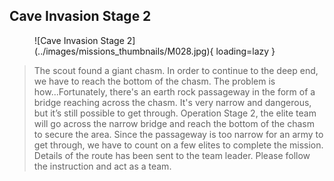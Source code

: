 ## Cave Invasion Stage 2

<figure markdown>
  ![Cave Invasion Stage 2](../images/missions_thumbnails/M028.jpg){ loading=lazy }
</figure>

> The scout found a giant chasm.
> In order to continue to the deep end, we have to reach the bottom of the chasm. The problem is how...Fortunately, there's an earth rock passageway in the form of a bridge reaching across the chasm. It's very narrow and dangerous, but it’s still possible to get through.
> Operation Stage 2, the elite team will go across the narrow bridge and reach the bottom of the chasm to secure the area. Since the passageway is too narrow for an army to get through, we have to count on a few elites to complete the mission. Details of the route has been sent to the team leader. Please follow the instruction and act as a team.
